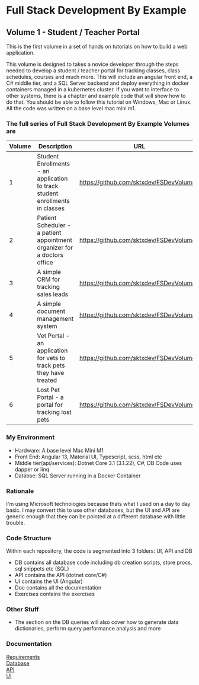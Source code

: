 # Full Stack Development By Example

## Volume 1 - Student / Teacher Portal

This is the first volume in a set of hands on tutorials on how to build a web application.

This volume is designed to  takes a novice developer through the steps needed to develop a student / teacher portal for tracking classes, class schedules, courses and much more.
This will include an angular front end, a C# middle tier, and a SQL Server backend and deploy everything in docker containers managed in a kubernetes cluster. If you want to interface to other systems, there is a chapter and example code that will show how to do that. You should be able to follow this tutorial on Windows, Mac or Linux. All the code was written on a base level mac mini m1.

### The full series of Full Stack Development By Example Volumes are

| Volume   | Description | URL |
| -------- | ----------- | --- |
| 1 | Student Enrollments - an application to track student enrollments in classes | <https://github.com/sktxdev/FSDevVolume1> |
| 2 | Patient Scheduler - a patient appointment organizer for a doctors office | <https://github.com/sktxdev/FSDevVolume2> |
| 3 | A simple CRM for tracking sales leads | <https://github.com/sktxdev/FSDevVolume3> |
| 4 | A simple document management system | <https://github.com/sktxdev/FSDevVolume4> |
| 5 | Vet Portal - an application for vets to track pets they have treated | <https://github.com/sktxdev/FSDevVolume5> |
| 6 | Lost Pet Portal - a portal for tracking lost pets | <https://github.com/sktxdev/FSDevVolume6> |

### My Environment

- Hardware: A base level Mac Mini M1
- Front End: Angular 13, Material UI, Typescript, scss, html etc
- Middle tier(api/services): Dotnet Core 3.1 (3.1.22), C#, DB Code uses dapper or linq
- Databse: SQL Server running in a Docker Container

### Rationale

I'm using Microsoft technologies because thats what I used on a day to day basic. I may convert this to use other databases, but the UI and API are generic enough that they can be pointed at a different database with little trouble.

### Code Structure

Within each repository, the code is segmented into 3 folders: UI, API and DB

- DB contains all database code including db creation scripts, store procs, sql snippets etc (SQL)
- API contains the API (dotnet core/C#)
- UI contains the UI (Angular)
- Doc contains all the documentation
- Exercises contains the exercises

### Other Stuff

- The section on the DB queries will also cover how to generate data dictionaries, perform query performance analysis and more

### Documentation

[Requirements](Requirements/Requirements.md)<br>
[Database](Documentation/Database%20Design/Databsse%20Design.md)<br>
[API](Documentation/API%20Design/API%20Design.md)<br>
[UI](Documentation/API%20Design/Controllers/Controllers.md)<br>
